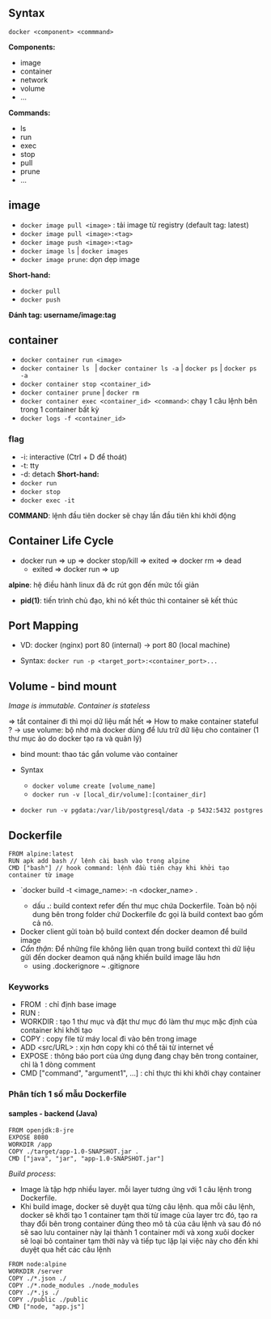 ## Syntax
`docker <component> <commmand>`

**Components:**

- image
- container
- network
- volume
- ...

**Commands:**

- ls
- run
- exec
- stop
- pull
- prune
- ...

## image

- `docker image pull <image>` : tải image từ registry (default tag: latest)
- `docker image pull <image>:<tag>`
- `docker image push <image>:<tag>`
- `docker image ls` | `docker images`
- `docker image prune`: dọn dẹp image

**Short-hand:**

- `docker pull`
- `docker push`

**Đánh tag: username/image:tag**
## container

- `docker container run <image>`
- `docker container ls ` | `docker container ls -a` | `docker ps` | `docker ps -a`
- `docker container stop <container_id>`
- `docker container prune` | `docker rm`
- `docker container exec <container_id> <command>`: chạy 1 câu lệnh bên trong 1 container bất kỳ
- `docker logs -f <container_id>`

### flag

- -i: interactive (Ctrl + D để thoát)
- -t: tty
- -d: detach
**Short-hand:**
- `docker run`
- `docker stop`
- `docker exec -it`

**COMMAND**: lệnh đầu tiên docker sẽ chạy lần đầu tiên khi khởi động

## Container Life Cycle

- docker run => up => docker stop/kill => exited => docker rm => dead
    - exited => docker run => up

**alpine**: hệ điều hành linux đã đc rút gọn đến mức tối giản

- **pid(1)**: tiến trình chủ đạo, khi nó kết thúc thì container sẽ kết thúc

## Port Mapping

- VD:
docker (nginx) port 80 (internal) -> port 80 (local machine)

- Syntax: `docker run -p <target_port>:<container_port>...`

## Volume - bind mount

*Image is immutable. Container is stateless*

=> tắt container đi thì mọi dữ liệu mất hết
=> How to make container stateful ? -> use volume: bộ nhớ mà docker dùng để lưu trữ dữ liệu cho container (1 thư mục ảo do docker tạo ra và quản lý)
- bind mount: thao tác gắn volume vào container

- Syntax
    - `docker volume create [volume_name]`
    - `docker run -v [local_dir/volume]:[container_dir]`

- `docker run -v pgdata:/var/lib/postgresql/data -p 5432:5432 postgres`

## Dockerfile

```
FROM alpine:latest
RUN apk add bash // lệnh cài bash vào trong alpine
CMD ["bash"] // hook command: lệnh đầu tiên chạy khi khởi tạo container từ image
```

- `docker build -t <image_name>:<tag> -n <docker_name> .
    - dấu **.**: build context refer đến thư mục chứa Dockerfile. Toàn bộ nội dung bên trong folder chứ Dockerfile đc gọi là build context bao gồm cả nó.
- Docker client gửi toàn bộ build context đến docker deamon để build image
- *Cẩn thận*: Để những file không liên quan trong build context thì dữ liệu gửi đến docker deamon quá nặng khiến build image lâu hơn
    - using .dockerignore ~ .gitignore

### Keyworks

  - FROM <image> : chỉ định base image
  - RUN <command>:
  - WORKDIR <directory>: tạo 1 thư mục và đặt thư mục đó làm thư mục mặc định của container khi khởi tạo
  - COPY <src> <dest>: copy file từ máy local đi vào bên trong image
  - ADD <src/URL> <dest>: xịn hơn copy khi có thể tải từ internet về
  - EXPOSE <port>: thông báo port của ứng dụng đang chạy bên trong container, chỉ là 1 dòng comment
  - CMD ["command", "argument1", ...] : chỉ thực thi khi khởi chạy container

### Phân tích 1 số mẫu Dockerfile

#### samples - backend (Java)

```
FROM openjdk:8-jre
EXPOSE 8080
WORKDIR /app
COPY ./target/app-1.0-SNAPSHOT.jar .
CMD ["java", "jar", "app-1.0-SNAPSHOT.jar"]
```

*Build process*:
- Image là tập hợp nhiều layer. mỗi layer tương ứng với 1 câu lệnh trong Dockerfile.
- Khi build image, docker sẽ duyệt qua từng câu lệnh. qua mỗi câu lệnh, docker sẽ khởi tạo 1 container tạm thời từ image của layer trc đó, tạo ra thay đổi bên trong container đúng theo mô tả của câu lệnh và sau đó nó sẽ sao lưu container này lại thành 1 container mới và xong xuôi docker sẽ loại bỏ container tạm thời này và tiếp tục lặp lại việc này cho đến khi duyệt qua hết các câu lệnh


```
FROM node:alpine
WORKDIR /server
COPY ./*.json ./
COPY ./*.node_modules ./node_modules
COPY ./*.js ./
COPY ./public ./public
CMD ["node, "app.js"]
```